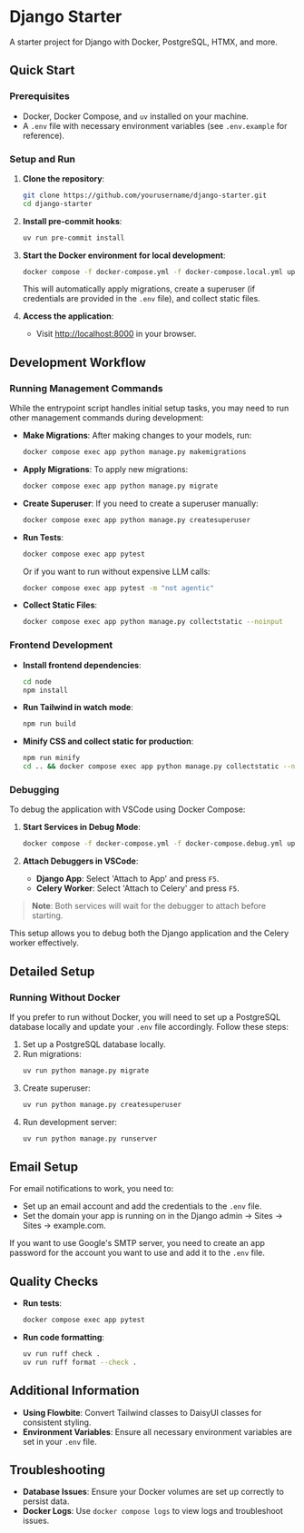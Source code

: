 # Django Starter

A starter project for Django with Docker, PostgreSQL, HTMX, and more.

## Quick Start

### Prerequisites

- Docker, Docker Compose, and `uv` installed on your machine.
- A `.env` file with necessary environment variables (see `.env.example` for reference).

### Setup and Run

1. **Clone the repository**:
   ```bash
   git clone https://github.com/yourusername/django-starter.git
   cd django-starter
   ```

2. **Install pre-commit hooks**:
   ```bash
   uv run pre-commit install
   ```

3. **Start the Docker environment for local development**:
   ```bash
   docker compose -f docker-compose.yml -f docker-compose.local.yml up
   ```

   This will automatically apply migrations, create a superuser (if credentials are provided in the `.env` file), and collect static files.

4. **Access the application**:
   - Visit [http://localhost:8000](http://localhost:8000) in your browser.

## Development Workflow

### Running Management Commands

While the entrypoint script handles initial setup tasks, you may need to run other management commands during development:

- **Make Migrations**: After making changes to your models, run:
  ```bash
  docker compose exec app python manage.py makemigrations
  ```

- **Apply Migrations**: To apply new migrations:
  ```bash
  docker compose exec app python manage.py migrate
  ```

- **Create Superuser**: If you need to create a superuser manually:
  ```bash
  docker compose exec app python manage.py createsuperuser
  ```

- **Run Tests**:
  ```bash
  docker compose exec app pytest
  ```

  Or if you want to run without expensive LLM calls:
  ```bash
  docker compose exec app pytest -m "not agentic"
  ```

- **Collect Static Files**:
  ```bash
  docker compose exec app python manage.py collectstatic --noinput
  ```

### Frontend Development

- **Install frontend dependencies**:
  ```bash
  cd node
  npm install
  ```
- **Run Tailwind in watch mode**:
  ```bash
  npm run build
  ```

- **Minify CSS and collect static for production**:
  ```bash
  npm run minify
  cd .. && docker compose exec app python manage.py collectstatic --noinput
  ```

### Debugging

To debug the application with VSCode using Docker Compose:

1. **Start Services in Debug Mode**:
   ```bash
   docker compose -f docker-compose.yml -f docker-compose.debug.yml up --build
   ```

2. **Attach Debuggers in VSCode**:
   - **Django App**: Select 'Attach to App' and press `F5`.
   - **Celery Worker**: Select 'Attach to Celery' and press `F5`.

> **Note**: Both services will wait for the debugger to attach before starting.

This setup allows you to debug both the Django application and the Celery worker effectively.

## Detailed Setup

### Running Without Docker

If you prefer to run without Docker, you will need to set up a PostgreSQL database locally and update your `.env` file accordingly. Follow these steps:

1. Set up a PostgreSQL database locally.
2. Run migrations:
   ```bash
   uv run python manage.py migrate
   ```
3. Create superuser:
   ```bash
   uv run python manage.py createsuperuser
   ```
4. Run development server:
   ```bash
   uv run python manage.py runserver
   ```

## Email Setup

For email notifications to work, you need to:
- Set up an email account and add the credentials to the `.env` file.
- Set the domain your app is running on in the Django admin -> Sites -> Sites -> example.com.

If you want to use Google's SMTP server, you need to create an app password for the account you want to use and add it to the `.env` file.

## Quality Checks

- **Run tests**:
  ```bash
  docker compose exec app pytest
  ```
- **Run code formatting**:
  ```bash
  uv run ruff check .
  uv run ruff format --check .
  ```

## Additional Information

- **Using Flowbite**: Convert Tailwind classes to DaisyUI classes for consistent styling.
- **Environment Variables**: Ensure all necessary environment variables are set in your `.env` file.

## Troubleshooting

- **Database Issues**: Ensure your Docker volumes are set up correctly to persist data.
- **Docker Logs**: Use `docker compose logs` to view logs and troubleshoot issues.
